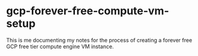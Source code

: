 # gcp-forever-free-compute-vm-setup
This is me documenting my notes for the process of creating a forever free GCP free tier compute engine VM instance.
